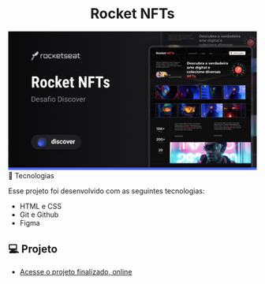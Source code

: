 <h1 align="center"> Rocket NFTs </h1>
<img src="./assets/img-demonstrativa.png"></img>
🚀 Tecnologias

Esse projeto foi desenvolvido com as seguintes tecnologias:

- HTML e CSS
- Git e Github
- Figma

## 💻 Projeto
- [Acesse o projeto finalizado, online](https://rocketseat-rocket-nft.netlify.app)
